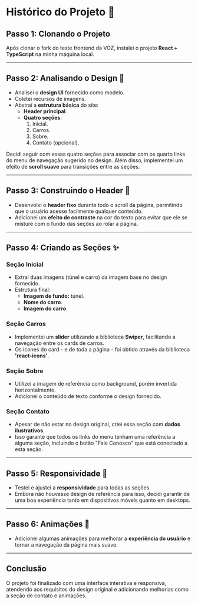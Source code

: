 # Histórico do Projeto 🚀

## Passo 1: Clonando o Projeto
Após clonar o fork do teste frontend da VOZ, instalei o projeto **React + TypeScript** na minha máquina local.

---

## Passo 2: Analisando o Design 🎨
- Analisei o **design UI** fornecido como modelo.
- Coletei recursos de imagens.
- Abstraí a **estrutura básica** do site:
  - **Header principal**.
  - **Quatro seções**:
    1. Inicial.
    2. Carros.
    3. Sobre.
    4. Contato (opcional).

Decidi seguir com essas quatro seções para associar com os quarto links do menu de navegação sugerido no design. Além disso, implementei um efeito de **scroll suave** para transições entre as seções.

---

## Passo 3: Construindo o Header 🧱
- Desenvolvi o **header fixo** durante todo o scroll da página, permitindo que o usuário acesse facilmente qualquer conteúdo.
- Adicionei um **efeito de contraste** na cor do texto para evitar que ele se misture com o fundo das seções ao rolar a página.

---

## Passo 4: Criando as Seções ✨

### Seção Inicial
- Extraí duas imagens (túnel e carro) da imagem base no design fornecido.
- Estrutura final:
  - **Imagem de fundo:** túnel.
  - **Nome do carro**.
  - **Imagem do carro**.

### Seção Carros
- Implementei um **slider** utilizando a biblioteca **Swiper**, facilitando a navegação entre os cards de carros.
- Os ícones do card - e de toda a página - foi obtido através da biblioteca **'react-icons'**.

### Seção Sobre
- Utilizei a imagem de referência como background, porém invertida horizontalmente.
- Adicionei o conteúdo de texto conforme o design fornecido.

### Seção Contato
- Apesar de não estar no design original, criei essa seção com **dados ilustrativos**.
- Isso garante que todos os links do menu tenham uma referência a alguma seção, incluindo o botão "Fale Conosco" que está conectado a esta seção.

---

## Passo 5: Responsividade 📱
- Testei e ajustei a **responsividade** para todas as seções.
- Embora não houvesse design de referência para isso, decidi garantir de uma boa experiência tanto em dispositivos móveis quanto em desktops.

---

## Passo 6: Animações 💫
- Adicionei algumas animações para melhorar a **experiência do usuário** e tornar a navegação da página mais suave.

---

## Conclusão
O projeto foi finalizado com uma interface interativa e responsiva, atendendo aos requisitos do design original e adicionando melhorias como a seção de contato e animações.
